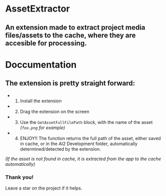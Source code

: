 # AssetExtractor

## An extension made to extract project media files/assets to the cache, where they are accesible for processing. 

# Doccumentation

## The extension is pretty straight forward: 
 - 1. Install the extension
 - 2. Drag the extension on the screen
 - 3. Use the `GetAssetFullFilePath` block, with the name of the asset *(`foo.png` for example)*
 - 4. ENJOY!! The function returns the full path of the asset, either saved in cache, or in the AI2 Development folder, automatically determined/detected by the extension.

*(If the asset is not found in cache, it is extracted from the app to the cache automatically)*


### Thank you! 
Leave a star on the project if it helps.
